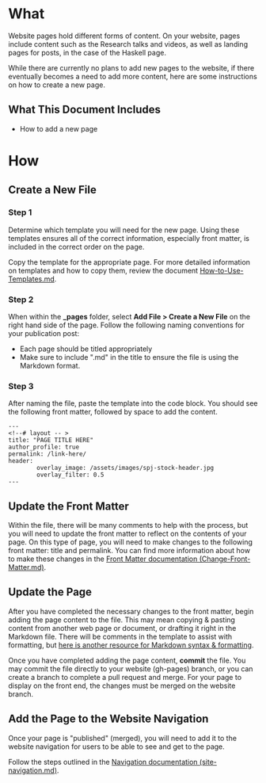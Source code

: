 # What

Website pages hold different forms of content. On your website, pages include content such as the Research talks and videos, as well as landing pages for posts, in the case of the Haskell page. 

While there are currently no plans to add new pages to the website, if there eventually becomes a need to add more content, here are some instructions on how to create a new page.

## What This Document Includes

- How to add a new page


# How 

## Create a New File

### Step 1

Determine which template you will need for the new page. Using these templates ensures all of the correct information, especially front matter, is included in the correct order on the page. 

Copy the template for the appropriate page. For more detailed information on templates and how to copy them, review the document [How-to-Use-Templates.md](https://github.com/christinamayr/SPJ-Test-Bed/blob/gh-pages/_documentation/How-to-Use-Templates.md).


### Step 2

When within the **_pages** folder, select **Add File > Create a New File** on the right hand side of the page. Follow the following naming conventions for your publication post: 

- Each page should be titled appropriately 
- Make sure to include ".md" in the title to ensure the file is using the Markdown format. 


### Step 3

After naming the file, paste the template into the code block. You should see the following front matter, followed by space to add the content.

    ---
    <!--# layout -- >
    title: "PAGE TITLE HERE"
    author_profile: true
    permalink: /link-here/
    header:
            overlay_image: /assets/images/spj-stock-header.jpg 
            overlay_filter: 0.5
    ---

## Update the Front Matter

Within the file, there will be many comments to help with the process, but you will need to update the front matter to reflect on the contents of your page. On this type of page, you will need to make changes to the following front matter: title and permalink. You can find more information about how to make these changes in the [Front Matter documentation (Change-Front-Matter.md)](https://github.com/christinamayr/SPJ-Test-Bed/blob/gh-pages/_documentation/Change-Front-Matter.md).


## Update the Page

After you have completed the necessary changes to the front matter, begin adding the page content to the file. This may mean copying & pasting content from another web page or document, or drafting it right in the Markdown file. There will be comments in the template to assist with formatting, but [here is another resource for Markdown syntax & formatting](https://www.markdownguide.org/basic-syntax/).

Once you have completed adding the page content, **commit** the file. You may commit the file directly to your website (gh-pages) branch, or you can create a branch to complete a pull request and merge. For your page to display on the front end, the changes must be merged on the website branch.


## Add the Page to the Website Navigation

Once your page is "published" (merged), you will need to add it to the website navigation for users to be able to see and get to the page. 

Follow the steps outlined in the [Navigation documentation (site-navigation.md)](https://github.com/christinamayr/SPJ-Test-Bed/blob/gh-pages/_documentation/site-navigation.md).
